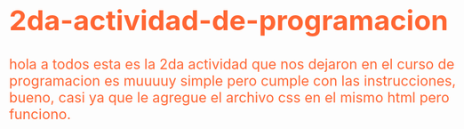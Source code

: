 # 2da-actividad-de-programacion
hola a todos esta es la 2da actividad que nos dejaron en el curso de programacion es muuuuy simple pero cumple con las instrucciones, bueno, casi ya que le agregue el archivo css en el mismo html pero funciono.


<!DOCTYPE html>
<html lang="es">
<head>
    <style type="text/CSS">body {
  
        font-family: 'Solway', serif;
          font-size: 25px;
          color: #f63;
        
        }
        </style> 
    <link rel="preconnect" href="https://fonts.gstatic.com" crossorigin>
    <link href="https://fonts.googleapis.com/css2?family=Solway&display=swap" rel="stylesheet">
    <meta charset="UTF-8">
    <meta http-equiv="X-UA-Compatible" content="IE=edge">
    <meta name="viewport" content="width=device-width, initial-scale=1.0">
    <title>Los 9 reinos en la mitología nordica</title>
</head>
<body style="background-color: rgb(37, 36, 34);">
    <style>
        
    </style>


    <div   id="division-madre;" style="font-size: 35px;" >
        <header>
            <h1 style="color: white;">¿cuales son los 9 reinos de la mitología nordica?</h1>
        </header>
        <img src="https://pm1.narvii.com/6733/56e5511af06dfec7e0ebb31514a520b04d1c0c03v2_hq.jpg" alt="rgnarok" width="350" height="350">  
    </div>

    <div id="division-hijo" style="background-color: rgb(35, 25, 36);width: 1900px; height: 3500px; color: white;">
    <h1>¿cual es la mitologia nordica?</h2>
    <p style="font-size: 25px;">
        la mitologia nordica es aquella que se desarrollo en una antigua noruega, que narra las historias en este lugar donde participaron gigantes, dioses, mortales y demas seres, en lo que se desarrolla es en un evento llamado "el ragnarok" donde se dice que se destruira cada uno de los reinos, en este se dice que se enfrentaran 2 rivales cuyos se odian de muerte y este mismo enfrentamiento sera el fin del todo.
     </p>

     <ul>
     <li><a href="#asgard" style="color: rgb(29, 82, 13);">asgard</a></li>
     <li><a href="#muspelheim" style="color: rgb(68, 12, 12);">muspelheim</a></li>
     <li><a href="#helheim" style="color: rgb(3, 156, 144);">helheim</a></li>
     <li><a href="#niflheim" style="color: blanchedalmond;">niflheim</a></li>
     <li><a href="#svartálfheim" style="color: rgb(85, 25, 121);">svartálfheim</a></li>
     <li><a href="#alfheim" style="color: rgb(14, 74, 109);">alfheim</a></li>
     <li><a href="#vanaheim" style="color: rgb(8, 2, 94);">vanaheim</a></li>
     <li><a href="#Jötunheim" style="color: rgb(117, 52, 19);">Jötunheim</a></li>
     <li><a href="#midgard" style="color: rgb(87, 29, 0);">midgard</a></li>
     <li><a href="#Yggdrasil y los gobernantes de los 9 reinos" style="color: rgba(65, 42, 31, 0.753);">Yggdrasil y los gobernantes de los 9 reinos</a></li>
      </ul>
     
     

    
     <div id="division-nieto1">
     <section id="asgard" style="background-color: rgb(29, 82, 13); width: 1800px ; height: 350px;"> <h2>ASGARD</h2> 
         <p style="font-size: 18px;">asgard es el mundo de los dioses Æsir, ​gobernado por Odín y su esposa Frigg y rodeado por una muralla incompleta, atribuida a un anónimo hrimthurs, amo del caballo semental Svaðilfari, de acuerdo a Gylfaginning. Dentro de Asgard, se encuentra el Valhalla</p> 
        <img src="https://redhistoria.com/wp-content/uploads/2021/02/asgard-assassins-creed-valhalla-1280x720.jpg" alt="asgard" width="200" height="185">
    </section>
    </div>

    <div id="division nieto2">
     <section  id="muspelheim" style="background-color: rgb(68, 12, 12); width: 1800px ; height: 350px; ; font-size: 18px;"> <h2>muspelheim</h2>
        <p>Muspelheim, también llamado Muspel, es el reino del fuego en la mitología nórdica., es el hogar de los Gigantes de Fuego, de los cuales Surt era el más poderoso, muspel se dice que se encontraba arriba de todos los reinos</p>
        <img src="http://3.bp.blogspot.com/-LGLB1ZsrSgo/VZzpl2RPCzI/AAAAAAAAAcc/H2Gzr50eEtQ/s1600/Thor_Muspelheim_Concept_Art.jpg" alt="muspelheim" width="200" height="200">
    
     </section>
      </div>

     <div id="division-nieto3">

     <section id="helheim" style="background-color: rgb(19, 77, 72); width: 1800px ; height: 350px; ; font-size: 18px;">  <h2>helheim</h2>
     <p>helheim o hel es el infierno de la mitologia nordica, donde se van las personas muertas por causas naturales, y tiene una cierta caracteristica: ser el lugar mas frio de los 9 reinos, Está gobernado por Hela, Diosa de la muerte, e hija de Loki, y su entrada es custodiada por un perro conocido como Garm.</p>
     <img src="https://live.mrf.io/statics/i/ps/academiaplay.es/wp-content/uploads/2019/02/Valhalla-mitologia.jpeg?width=1200&enable=upscale" alt="helheim"  width="200" height="200">
     </section>
    </div>

     <div id="division-nieto4">

     <section  id="niflheim" style="background-color: rgb(14, 74, 109); width: 1800px ; height: 350px; ; font-size: 18px"> <h2>niflheim</h2>
     <p>Nylfheim o NielHeim, se le conoce como el reino de la oscuridad y las tinieblas, que permanece envuelto por una niebla perpetua, en este nacio el primer ser el gigante ymir</p>

     <img src="https://i.pinimg.com/736x/9d/5d/49/9d5d4996c08dc8fcaf5bfae0cdff676c.jpg" alt="niflheim"  width="200" height="200">
     </section>
    </div>

     <div id="division-nieto5">

    
     <section id="svartálfheim" style="background-color: rgb(8, 2, 94); width: 1800px ; height: 350px; ; font-size: 18px"> <h2>Svartálfaheim</h2>
     <p>era un reino separado entre dos especies elfos oscuros y enanos, ,Los elfos oscuros habitaban en las montañas Puntiagudas que se alzaban alrededor del valle donde se encontraban las cuevas de los enanos, Los enanos, conocidos como hijos de Ivald, eran los encargados de forjar las espadas más poderosas de todas. Fueron los creadores del martillo de Thor y la lanza de Odín. Habitaban en las cuevas donde el fuego y el hierro eran sus compañeros.   </p>
     
        <img src="http://3.bp.blogspot.com/-mt5AE8hy_34/VZztsc-NLFI/AAAAAAAAAco/ej2U3MgRlws/s1600/2423442-runemaster_svartalfheim_conceptart.png" alt="Svartálfaheim"  width="200" height="200">
    
    </section>

     </div>


     <div id="division-nieto6" >
     <section id="alfheim" style="background-color: rgb(117, 52, 19); width: 1800px ; height: 350px; ; font-size: 18px;"> <h2>alfheim</h2>
      <p> alfheim, también llamado Ljosalfheim, hogar de los Elfos de luz de la mitología nórdica, Los Elfos de luz tienen relación directa con los oscuros. Son parientes de sangre compartida, pero con diferentes objetivos, en alfheim iban a parar las almas de las personas que en vida habían sido buenas y justas</p>  
      <img src="http://4.bp.blogspot.com/-ARaWJ-D8S4c/VZ-GFWl73DI/AAAAAAAAAc4/c5H9nNIYI0o/s1600/Sin%2Bt%25C3%25ADtulo.jpg" alt="alfheim" width="200" height="200">
   
     </section>
    </div>

     <div id="division-nieto7">

     
     <section id="vanaheim" style="background-color: rgb(101, 180, 11); width: 1800px ; height: 350px; ; font-size: 18px;"> <h2>Vanaheim</h2>
      <p>Vanaheim o Vanaheimr es el hogar de los Vanir,​​ uno de los dos clanes de dioses en la mitología nórdica aparte de los Æsir Los dioses de Vanaheim principales son Njordr, el padre de los dioses Vanir y dios del mar, Freyr el dios de la fertilidad y Freya la diosa del amor y de la sexualidad. Estos vivían junto a los Æsir en el Asgard, después del intercambio de rehenes tras la guerra que los enfrentó.</p>
      <img src="https://mundovikingo.com/wp-content/uploads/2019/05/Vanir.jpg" alt="Vanaheim" width="200" height="200">
     </section>
     </div>

     <div id="division-nieto8">

     <section id="Jötunheim" style="background-color: rgb(112, 106, 103); width: 1800px ; height: 350px; ; font-size: 18px;"> <h2>Jötunheim</h2>
        <p>Jötunheim es la tierra de los gigantes, de dos tipos: hielo y roca llamados jotnar, estos mismos son llamados la oposicion de los dioses,  amenazaban tanto a los dioses de Asgard como a los humanos que habitaban Midgard, estaba gobernado por Prymr, rey de los gigantes. amenazaban tanto a los dioses de Asgard como a los humanos que habitaban Midgard, estaba gobernado por Prymr, rey de los gigantes </p>

        <img src="http://3.bp.blogspot.com/-Upaur00Oolw/VZ-Qz0-D4fI/AAAAAAAAAdU/xWzp3ijwJi0/s1600/5566c-jotunheim.jpg" alt="Jötunheim" width="200" height="200" >
     </section>
     </div>

     <div id="division-nieto9">
     <section style="background-color: rgb(87, 29, 0); width: 1800px ; height: 350px; ; font-size: 18px;"> <h2 id="midgard">Midgard</h2>
        <p>midgard es el mundo de los hombres creado por los dioses Odín y sus hermanos, Vili y Ve tras el combate con el gigante primigenio Ymir este mundo tenia un cielo, un sol y una luna</p>

        <img src="https://www.ecured.cu/images/thumb/1/17/Midgard-Mit_Nordjpg.jpg/1200px-Midgard-Mit_Nordjpg.jpg" alt="midgard" width="200" height="200">
     </section>
    </div>

     <div>
    <footer id="Yggdrasil y los gobernantes de los 9 reinos" style="background-color: rgba(65, 42, 31, 0.753) ;width: 1800px ; height: 550px;" >
        <h1>Yggdrasil y los gobernantes de los 9 reinos</h1>
        <img src="https://pm1.narvii.com/6733/56e5511af06dfec7e0ebb31514a520b04d1c0c03v2_hq.jpg" alt="rgnarok" width="150" height="150">
       <p>lo que mantiene a estos 9 reinos unidos es el arbol de Yggdrasil, (es un fresno perenne) tambien llamado el arbol de la vida o fresno del universo Sus raíces y ramas mantienen unidos los diferentes mundos: Asgard, Midgard, Helheim, Niflheim, Muspellheim, Svartalfheim, Alfheim, Vanaheim y Jötunheim. De su raíz emana la fuente que llena el pozo del conocimiento, custodiado por Mímir. A los pies del árbol se encontraba el dios Heimdall que era el encargado de protegerlo de los ataques del dragón Níðhöggr y de una multitud de gusanos que trataban de corroer sus raíces y derrocar a los dioses a los que este representaba. Pero también contaba con la ayuda de las nornas que lo cuidaban regándolo con las aguas del pozo de Urd. Un puente unía el Yggdrasil con la morada de los dioses, el Bifröst, el arcoíris, todos los dioses cruzaban por él para entrar en el Midgard. </p>
       
       <ol style="font-size: 15px;">
       <h3>los gobernantes de los 9 reinos</h3>    
       <li>asgard, odin broson el dios de la sabiduria</li>
       <li>muspelheim, surt el lider de los gigantes de fuego</li>
       <li>helheim, hela diosa de la muerte</li>
       <li>niflheim, odin broson y frigg dios de la sabiduria y diosa de los cuidados del hogar y la fertilidad</li>
       <li>Svartálfaheim, frey señor de los elfos de la luz</li>
       <li>alfheim, Ingwë</li>
       <li>Vanaheim, freyr y freya señor de los elfos de luz y diosa de la fertilidad y el amor</li>
       <li>Jötunheim, Þrymr  rey de los gigantes</li>
       <li>odin broson el dios de la sabiduria</li>
       




       </ol>
    
    </footer>
    </div>


   </div>



    
</body>
</html>
